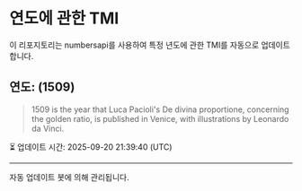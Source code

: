 
# 연도에 관한 TMI

이 리포지토리는 numbersapi를 사용하여 특정 년도에 관한 TMI를 자동으로 업데이트합니다.

## 연도: (1509)
> 1509 is the year that Luca Pacioli's De divina proportione, concerning the golden ratio, is published in Venice, with illustrations by Leonardo da Vinci.

⏳ 업데이트 시간: 2025-09-20 21:39:40 (UTC)

---
자동 업데이트 봇에 의해 관리됩니다.

